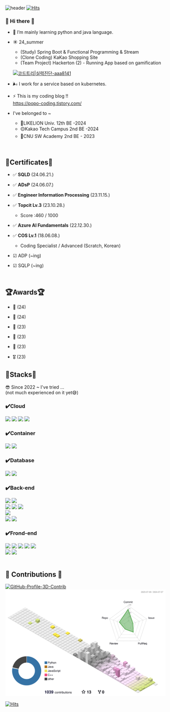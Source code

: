 ![header](https://capsule-render.vercel.app/api?type=waving&color=gradient&height=200&section=header&text=🎵%20🐤🐤🐤🐤🐔%20%20-nl-&animation=twinkling&fontSize=50&desc=🐥🐣Can%20you%20be%20my%20friend?😘💔&descAlign=50&fontAlign=50)
[![Hits](https://hits.seeyoufarm.com/api/count/incr/badge.svg?url=https%3A%2F%2Fgithub.com%2FShsin9797%2Fhit-counter&count_bg=%230F467D&title_bg=%237089D4&icon=furrynetwork.svg&icon_color=%23E7E7E7&title=hits&edge_flat=false)](https://hits.seeyoufarm.com)



### 👋 Hi there 👋

- 🌱 I’m mainly learning python and java language.
- ☀️ 24_summer
  - (Study) Spring Boot & Functional Programming & Stream
  - (Clone Coding) KaKao Shopping Site
  - (Team Project) Hackerton (2) - Running App based on gamification


  [![코드트리|실력진단-aaa8141](https://banner.codetree.ai/v1/banner/aaa8141)](https://www.codetree.ai/profiles/aaa8141)

- 🌬️ I work for a service based on kubernetes.
- ⚡ This is my coding blog !!<br>
  https://popo-coding.tistory.com/

- I've belonged to ~
  - 🦁LIKELION Univ. 12th BE -2024
  - 🟡Kakao Tech Campus 2nd BE -2024
  - 🔵CNU SW Academy 2nd BE - 2023

  
<br>
<div align=leftr><h2>🏅Certificates🏅 </h2></div>

- ✅ **SQLD** (24.06.21.)
- ✅ **ADsP** (24.06.07.)
- ✅ **Engineer Information Processing** (23.11.15.)
- ✅ **Topcit Lv.3** (23.10.28.)
    - Score :460 / 1000
- ✅ **Azure AI Fundamentals** (22.12.30.)
- ✅ **COS Lv.1** (18.06.08.)
    - Coding Specialist / Advanced (Scratch, Korean)
  
- ☑ ADP (~ing)
- ☑ SQLP (~ing)

<br>

<div align=leftr><h2>🏆Awards🏆 </h2></div>

- 🥇 (24)
- 🥇 (24)

- 🥉 (23)
- 🥉 (23)
- 🥉 (23)
- 🎖️ (23)

<div align=leftr><h2>🍼Stacks🍼 </h2></div>
😎 Since 2022 ~  I've tried  ... 
<br>(not much experienced on it yet😅)

### ✔️Cloud
<div align=left> 
  
  <img src="https://img.shields.io/badge/AmazonAWS-232F3E?style=social&logo=amazon&logoColor=orange"> 
  <img src="https://img.shields.io/badge/Naver_Cloud-4479A1?style=social&logo=naver&logoColor=green"> 
  <img src="https://img.shields.io/badge/Google_Cloud-4479A1?style=social&logo=google&logoColor=red"> 
  <img src="https://img.shields.io/badge/Microsoft_Azure-4479A1?style=social&logo=MicrosoftAzure&logoColor=blue"> 
  <br>
  
### ✔️Container
  <img src="https://img.shields.io/badge/Docker-4479A1?style=social&logo=Docker&logoColor=blue"> 
  <img src="https://img.shields.io/badge/Kubernetes-4479A1?style=social&logo=Kubernetes&logoColor=blue"> 

  
</div>


### ✔️Database 
<div align=left> 
  
  <img src="https://img.shields.io/badge/MySQL-4479A1?style=social&logo=mysql&logoColor=blue"> 
  <img src="https://img.shields.io/badge/PostgreSQL-4479A1?style=social&logo=postgresql&logoColor=blue"> 
  
  <br> 

  
</div>

### ✔️Back-end

<div align=left> 
  
  <img src="https://img.shields.io/badge/Python-3776AB?style=social&logo=python&logoColor=blue"> 
  <img src="https://img.shields.io/badge/Flask-000000?style=social&logo=flask&logoColor=black">
 
  <br>

  <img src="https://img.shields.io/badge/Java-007396?style=social&logo=OpenJDK&logoColor=red"> 
  <img src="https://img.shields.io/badge/Spring-6DB33F?style=social&logo=Spring&logoColor=green">
  <img src="https://img.shields.io/badge/Spring Boot-6DB33F?style=social&logo=Spring Boot&logoColor=green">

  <br>

  <img src="https://img.shields.io/badge/Linux-FCC624?style=social&logo=linux&logoColor=yellow"> 

  <br>
  
  <img src="https://img.shields.io/badge/Github-181717?style=social&logo=github&logoColor=black">
  <img src="https://img.shields.io/badge/Git-F05032?style=social&logo=git&logoColor=red">
  
</div>

### ✔️Frond-end
<div align = left>
  <img src="https://img.shields.io/badge/React-61DAFB?style=social&logo=React&logoColor=61DAFB">
  <img src="https://img.shields.io/badge/HTML5-E34F26?style=social&logo=html5&logoColor=E34F26"> 
  <img src="https://img.shields.io/badge/CSS-1572B6?style=social&logo=css3&logoColor=1572B6"> 
  <img src="https://img.shields.io/badge/JavaScript-F7DF1E?style=social&logo=javascript&logoColor=F7DF1E"> 
  <img src="https://img.shields.io/badge/JQuery-0769AD?style=social&logo=jquery&logoColor=0769AD">
  <br>  

  <img src="https://img.shields.io/badge/Flutter-02569B?style=social&logo=flutter&logoColor=02569B">
  <img src="https://img.shields.io/badge/Bootstrap-7952B3?style=social&logo=bootstrap&logoColor=7952B3">

  <br>
</div>
  
</div>
<br>


<div align=leftr><h2> 🐣 Contributions 🐣 </h2></div>

[![GitHub-Profile-3D-Contrib](https://github.com/Shsin9797/Shsin9797/actions/workflows/profile-3d.yml/badge.svg)](https://github.com/Shsin9797/Shsin9797/actions/workflows/profile-3d.yml)
![](./profile-3d-contrib/profile-season-animate.svg)


[![Hits](https://hits.seeyoufarm.com/api/count/incr/badge.svg?url=https%3A%2F%2Fgithub.com%2FShsin9797%2Fhit-counter&count_bg=%230F467D&title_bg=%237089D4&icon=furrynetwork.svg&icon_color=%23E7E7E7&title=hits&edge_flat=false)](https://hits.seeyoufarm.com)

<!--
**Shsin9797/Shsin9797** is a ✨ _special_ ✨ repository because its `README.md` (this file) appears on your GitHub profile.

Here are some ideas to get you started:

- 🔭 I’m currently working on
- 👯 I’m looking to collaborate on ...
- 🤔 I’m looking for help with ...
- 💬 Ask me about ...
- 📫 How to reach me: ...
- 😄 Pronouns: ... 
- ⚡ Fun fact: ...
-->

